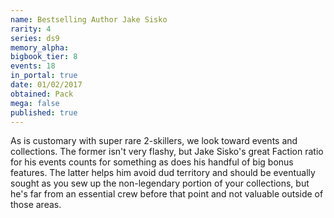 ```yaml
---
name: Bestselling Author Jake Sisko
rarity: 4
series: ds9
memory_alpha:
bigbook_tier: 8
events: 18
in_portal: true
date: 01/02/2017
obtained: Pack
mega: false
published: true
---
```


As is customary with super rare 2-skillers, we look toward events and collections. The former isn't very flashy, but Jake Sisko's great Faction ratio for his events counts for something as does his handful of big bonus features. The latter helps him avoid dud territory and should be eventually sought as you sew up the non-legendary portion of your collections, but he's far from an essential crew before that point and not valuable outside of those areas.
